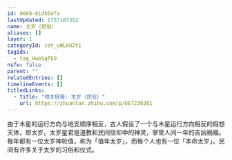 ```yaml
---
id: 0068-8idb5dfa
lastUpdated: 1757167352
name: 太岁（民俗）
aliases: []
layer: 1
categoryId: cat_uWLHUZtI
tagIds:
  - tag_HwoSqfE9
nsfw: false
parent: ""
relatedEntries: []
timelineEvents: []
titledLinks:
  - title: "相关链接: 太岁（民俗）"
    url: https://zhuanlan.zhihu.com/p/667230301
---
```


由于木星的运行方向与地支顺序相反，古人假设了一个与木星运行方向相反的假想天体，即太岁。太岁星君是道教和民间信仰中的神灵，掌管人间一年的吉凶祸福。每年都有一位太岁神轮值，称为「值年太岁」，而每个人也有一位「本命太岁」。民间有许多关于太岁的习俗和仪式。